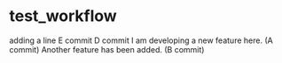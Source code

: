 # test_workflow
adding a line
E commit
D commit
I am developing a new feature here. (A commit)
Another feature has been added. (B commit)
